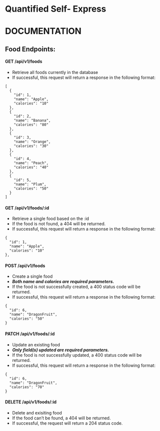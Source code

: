 # Quantified Self- Express

# DOCUMENTATION

## Food Endpoints:

#### GET /api/v1/foods
- Retrieve all foods currently in the database
- If successful, this request will return a response in the following format:
  
```
[
  {
    "id": 1,
    "name": "Apple",
    "calories": "10"
  },
  {
    "id": 2,
    "name": "Banana",
    "calories": "80"
  },
  {
    "id": 3,
    "name": "Orange",
    "calories": "30"
  },
  {
    "id": 4,
    "name": "Peach",
    "calories": "40"
  },
  {
    "id": 5,
    "name": "Plum",
    "calories": "50"
  }
]
```

#### GET /api/v1/foods/:id
- Retrieve a single food based on the :id
- If the food is not found, a 404 will be returned.
- If successful, this request will return a response in the following format:
  
```
{
  "id": 1,
  "name": "Apple",
  "calories": "10"
},
```

#### POST /api/v1/foods
- Create a single food 
- ***Both name and calories are required parameters.*** 
- If the food is not successfully created, a 400 status code will be returned. 
- If successful, this request will return a response in the following format:
  
```
{
  "id": 6,
  "name": "DragonFruit",
  "calories": "50"
}
```

#### PATCH /api/v1/foods/:id  
- Update an existing food 
- ***Only field(s) updated are required parameters.*** 
- If the food is not successfully updated, a 400 status code will be returned.
- If successful, this request will return a response in the following format:
  
```
{
  "id": 6,
  "name": "DragonFruit",
  "calories": "70"
}
```

#### DELETE /api/v1/foods/:id
- Delete and exisiting food 
- If the food can’t be found, a 404 will be returned.
- If successful, the request will return a 204 status code.

